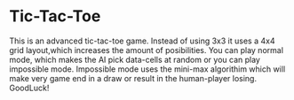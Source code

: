 # Tic-Tac-Toe
This is an advanced tic-tac-toe game. Instead of using 3x3 it uses a 4x4 grid layout,which increases the amount of posibilities.
You can play normal mode, which makes the AI pick data-cells at random or you can play impossible mode. Impossible mode uses
the mini-max algorithim which will make very game end in a draw or result in the human-player losing. GoodLuck!
